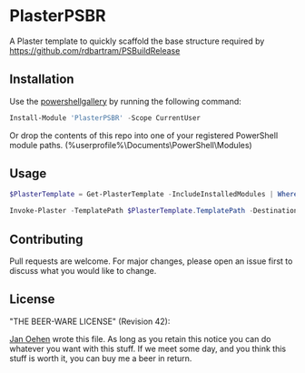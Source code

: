 # PlasterPSBR

A Plaster template to quickly scaffold the base structure required by https://github.com/rdbartram/PSBuildRelease

## Installation

Use the [powershellgallery]('www.powershellgallery.com) by running the following command:

```powershell
Install-Module 'PlasterPSBR' -Scope CurrentUser
```

Or drop the contents of this repo into one of your registered PowerShell module paths. (%userprofile%\Documents\PowerShell\Modules)

## Usage

```powershell
$PlasterTemplate = Get-PlasterTemplate -IncludeInstalledModules | Where {'PlasterPSBR' -eq $_.Title}

Invoke-Plaster -TemplatePath $PlasterTemplate.TemplatePath -DestinationPath C:\temp\YourNewModule
```

## Contributing

Pull requests are welcome. For major changes, please open an issue first to discuss what you would like to change.

## License

"THE BEER-WARE LICENSE" (Revision 42):

[Jan Oehen]('https://github.com/Oechiih') wrote this file. As long as you retain this notice you
can do whatever you want with this stuff. If we meet some day, and you think
this stuff is worth it, you can buy me a beer in return.
